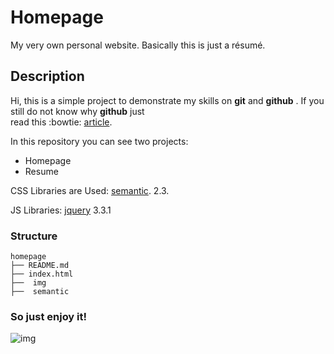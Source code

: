 # Homepage
My very own personal website. Basically this is just a résumé.

## Description

Hi, this is a simple project to demonstrate my skills on **git** and **github** . If you still do not know why **github** just   
read this :bowtie: [article](http://kbroman.org/github_tutorial/pages/why.html).

In this repository you can see two projects:
 * Homepage
 * Resume

CSS Libraries are Used:
[semantic](https://semantic-ui.com/). 2.3. 

JS Libraries:
[jquery](http://jquery.com/) 3.3.1
 
### Structure

```
homepage
├── README.md
├── index.html
├──  img 
├──  semantic
```

### So just enjoy it!
![img](https://i.pinimg.com/564x/aa/e9/fa/aae9fa8f8275b347515627de7e537d18.jpg "git")
